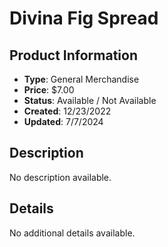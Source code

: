 # Divina Fig Spread

## Product Information
- **Type**: General Merchandise
- **Price**: $7.00
- **Status**: Available / Not Available
- **Created**: 12/23/2022
- **Updated**: 7/7/2024

## Description
No description available.



## Details
No additional details available.
